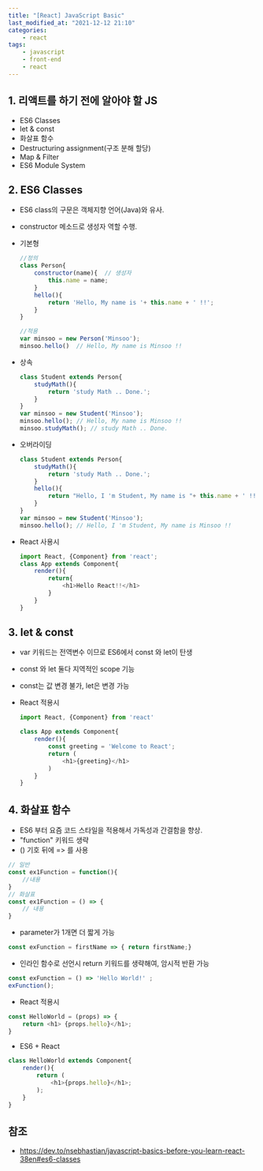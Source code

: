 ```yaml
---
title: "[React] JavaScript Basic"
last_modified_at: "2021-12-12 21:10"
categories:
    - react
tags:
    - javascript
    - front-end
    - react
---
```


## 1. 리액트를 하기 전에 알아야 할 JS

* ES6 Classes
* let & const
* 화살표 함수
* Destructuring assignment(구조 분해 할당)
* Map & Filter
* ES6 Module System

## 2. ES6 Classes

* ES6 class의 구문은 객체지향 언어(Java)와 유사. 
* constructor 메소드로 생성자 역할 수행.
* 기본형

    ```js
    //정의
    class Person{
        constructor(name){  // 생성자
            this.name = name;
        }
        hello(){
            return 'Hello, My name is '+ this.name + ' !!';
        }
    }
    ```

    ```js
    //적용
    var minsoo = new Person('Minsoo');
    minsoo.hello()  // Hello, My name is Minsoo !!
    ```

* 상속

    ```js
    class Student extends Person{
        studyMath(){
            return 'study Math .. Done.';
        }
    }
    var minsoo = new Student('Minsoo');
    minsoo.hello(); // Hello, My name is Minsoo !!
    minsoo.studyMath(); // study Math .. Done.
    ```

* 오버라이딩

    ```js
    class Student extends Person{
        studyMath(){
            return 'study Math .. Done.';
        }
        hello(){
            return "Hello, I 'm Student, My name is "+ this.name + ' !!';
        }
    }
    var minsoo = new Student('Minsoo');
    minsoo.hello(); // Hello, I 'm Student, My name is Minsoo !!
    ```

* React 사용시

    ```js
    import React, {Component} from 'react';
    class App extends Component{
        render(){
            return{
                <h1>Hello React!!</h1>
            }
        }
    }

    ```

## 3. let & const

* var 키워드는 전역변수 이므로 ES6에서 const 와 let이 탄생
* const 와 let 둘다 지역적인 scope 기능
* const는 값 변경 불가, let은 변경 가능
* React 적용시

    ```js
    import React, {Component} from 'react'

    class App extends Component{
        render(){
            const greeting = 'Welcome to React';
            return (
                <h1>{greeting}</h1>
            )
        }
    }
    ```

## 4. 화살표 함수

* ES6 부터 요즘 코드 스타일을 적용해서 가독성과 간결함을 향상.
* "function" 키워드 생략
* () 기호 뒤에 => 를 사용

```js
// 일반
const ex1Function = function(){
    //내용
}
// 화살표
const ex1Function = () => {
    // 내용
}
```

* parameter가 1개면 더 짧게 가능

```js
const exFunction = firstName => { return firstName;}
```

* 인라인 함수로 선언시 return 키워드를 생략해여, 암시적 반환 가능

```js
const exFunction = () => 'Hello World!' ;
exFunction();
```

* React 적용시

```js
const HelloWorld = (props) => {
    return <h1> {props.hello}</h1>;
}
```

* ES6 + React

```js
class HelloWorld extends Component{
    render(){
        return (
            <h1>{props.hello}</h1>;
        );
    }
}
```

## 참조
* https://dev.to/nsebhastian/javascript-basics-before-you-learn-react-38en#es6-classes
